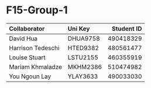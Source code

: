 # F15-Group-1

| Collaborator      | Uni Key   |   Student ID |
|:------------------|:----------|-------------:|
| David Hua         | DHUA9758  |    490418329 |
| Harrison Tedeschi | HTED9382  |    480561477 |
| Louise Stuart     | LSTU2155  |    460355919 |
| Mariam Khmaladze  | MKHM2386  |    510474982 |
| You Ngoun Lay     | YLAY3633  |    490033030 |
